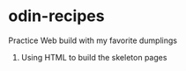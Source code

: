 # odin-recipes

Practice Web build with my favorite dumplings

1. Using HTML to build the skeleton pages 